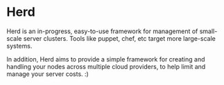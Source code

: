 # Herd

Herd is an in-progress, easy-to-use framework for management
of small-scale server clusters. Tools like puppet, chef, etc target
more large-scale systems.

In addition, Herd aims to provide a simple framework for creating and handling
your nodes across multiple cloud providers, to help limit and manage your
server costs. :)
